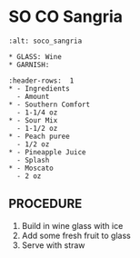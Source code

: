 # SO CO Sangria

```{image} ../../images/
:alt: soco_sangria
```

```{note}
* GLASS: Wine
* GARNISH:
```

```{list-table}
:header-rows:  1
* - Ingredients
  - Amount
* - Southern Comfort
  - 1-1/4 oz
* - Sour Mix
  - 1-1/2 oz
* - Peach puree
  - 1/2 oz
* - Pineapple Juice
  - Splash
* - Moscato
  - 2 oz
```

## PROCEDURE
1. Build in wine glass with ice
2. Add some fresh fruit to glass
3. Serve with straw

